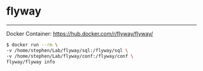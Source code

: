 # flyway

---

Docker Container: https://hub.docker.com/r/flyway/flyway/

```sh
$ docker run --rm \
-v /home/stephen/Lab/flyway/sql:/flyway/sql \
-v /home/stephen/Lab/flyway/conf:/flyway/conf \
flyway/flyway info
```